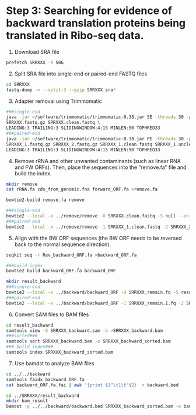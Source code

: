 # Step 3: Searching for evidence of backward translation proteins being translated in Ribo-seq data.

1. Download SRA file

```bash
prefetch SRRXXX -X 50G
```

2. Split SRA file into single-end or paired-end FASTQ files

```bash
cd SRRXXX
fastq-dump -v --split-3 --gzip SRRXXX.sra*
```

3. Adapter removal using Trimmomatic

```bash
###single-end
java -jar ~/software/trimmomatic/trimmomatic-0.38.jar SE -threads 30 -phred33 \
SRRXXX.fastq.gz SRRXXX.clean.fastq \
LEADING:3 TRAILING:3 SLIDINGWINDOW:4:15 MINLEN:50 TOPHRED33
###paired-end
java -jar ~/software/trimmomatic/trimmomatic-0.38.jar PE -threads 30 -phred33 \
SRRXXX_1.fastq.gz SRRXXX_2.fastq.gz SRRXXX_1.clean.fastq SRRXXX_1.unclean.fastq SRRXXX_2.clean.fastq SRRXXX_2.unclean.fastq \
LEADING:3 TRAILING:3 SLIDINGWINDOW:4:15 MINLEN:50 TOPHRED33
```

4. Remove rRNA and other unwanted contaminants (such as linear RNA and FW ORFs). Then, place the sequences into the “remove.fa” file and build the index.

```bash
mkdir remove
cat rRNA.fa cds_from_genomic.fna forward_ORF.fa >remove.fa

bowtie2-build remove.fa remove

###single-end
bowtie2 --local -x ../remove/remove -U SRRXXX.clean.fastq -S null --un SRRXXX_remain.fq -p 80
###paired-end
bowtie2 --local -x ../remove/remove -1 SRRXXX_1.clean.fastq -2 SRRXXX_2.clean.fastq -S null --un-conc SRRXXX_remain.fq -p 80
```

5. Align with the BW ORF sequences (the BW ORF needs to be reversed back to the normal sequence direction).

```bash
seqkit seq -r Rev_backward_ORF.fa >backward_ORF.fa 

###build index
bowtie2-build backward_ORF.fa backward_ORF

mkdir result_backward
###single-end
bowtie2 --local -x ../backward/backward_ORF -U SRRXXX_remain.fq -S result_backward/SRRXXX_backward.sam --al result_backward/SRRXXX_backward.fq -p 80
###paired-end
bowtie2 --local -x ../backward/backward_ORF -1 SRRXXX_remain.1.fq -2 SRRXXX_remain.2.fq -S result_backward/SRRXXX_backward.sam --al-conc result_backward/SRRXXX_backward.fq -p 80
```

6. Convert SAM files to BAM files

```bash
cd result_backward
samtools view -S SRRXXX_backward.sam -b >SRRXXX_backward.bam
###sorted###
samtools sort SRRXXX_backward.bam -o SRRXXX_backward_sorted.bam
### build index###
samtools index SRRXXX_backward_sorted.bam
```

7. Use bamdst to analyze BAM files

```bash
cd ../../backward
samtools faidx backward_ORF.fa
cat backward_ORF.fa.fai | awk '{print $1"\t1\t"$2}' > backward.bed

cd ../SRRXXX/result_backward
mkdir bam_result
bamdst -p ../../backward/backward.bed SRRXXX_backward_sorted.bam -o bam_result
```

